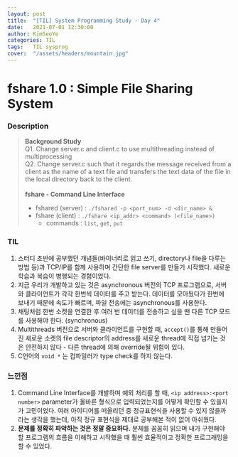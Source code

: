```yaml
---
layout: post
title:  "[TIL] System Programming Study - Day 4"
date:   2021-07-01 12:30:00
author: KimSeoYe
categories: TIL
tags:	TIL sysprog
cover:  "/assets/headers/mountain.jpg"
---
```

# fshare 1.0 : Simple File Sharing System

### Description
> **Background Study**<br>
> Q1. Change server.c and client.c to use multithreading instead of multiprocessing<br>
> Q2. Change server.c such that it regards the message received from a client as the name of a text file and transfers the text data of the file in the local directory back to the client.<br><br>
> **fshare - Command Line Interface**<br>
> - fshared (server) : `./fshared -p <port_num> -d <dir_name> &`
> - fshare (client) : `./fshare <ip_addr> <command> (<file_name>)`<br>
>     - commands : `list`, `get`, `put` <br>


### TIL
1. 스터디 초반에 공부했던 개념들(바이너리로 읽고 쓰기, directory나 file을 다루는 방법 등)과 TCP/IP를 함께 사용하며 간단한 file server를 만들기 시작했다. 새로운 학습과 복습이 병행되는 경험이었다.
2. 지금 우리가 개발하고 있는 것은 asynchronous 버전의 TCP 프로그램으로, 서버와 클라이언트가 각각 한번씩 데이터를 주고 받는다. 데이터를 모아뒀다가 한번에 보내기 때문에 속도가 빠르며, 파일 전송에는 asynchronous를 사용한다. 
3. 채팅처럼 한번 소켓을 연결한 후 여러 번 데이터를 전송하고 싶을 땐 다른 TCP 모드를 사용해야 한다. (synchronous)
4. Multithreads 버전으로 서버와 클라이언트를 구현할 때, `accept()`를 통해 만들어진 새로운 소켓의 file descriptor의 address를 새로운 thread에 직접 넘기는 것은 안전하지 않다 - 다른 thread에 의해 override될 위험이 있다.
5. C언어의 `void *` 는 컴파일러가 type check를 하지 않는다.

### 느낀점
1. Command Line Interface를 개발하며 예외 처리를 할 때, `<ip address>:<port number>` parameter가 올바른 형식으로 입력되었는지를 어떻게 확인할 수 있을지가 고민이었다. 여러 아이디어를 떠올리던 중 정규표현식을 사용할 수 있지 않을까 라는 생각을 했는데, 아직 정규 표현식을 제대로 공부해본 적이 없어 아쉬웠다.
2. **문제를 정확히 파악하는 것은 정말 중요하다.** 문제를 꼼꼼히 읽으며 내가 구현해야 할 프로그램의 흐름을 이해하고 시작했을 때 훨씬 효율적이고 정확한 프로그래밍을 할 수 있었다.

